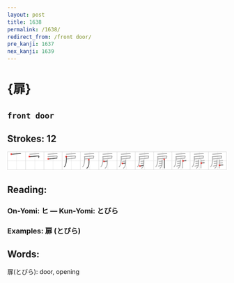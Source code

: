 ```yaml
---
layout: post
title: 1638
permalink: /1638/
redirect_from: /front door/
pre_kanji: 1637
nex_kanji: 1639
---
```


# {扉}

## `front door`

## Strokes: 12

<div class="stroke"><img src="../images/E68989.png" /></div>

## Reading:

### On-Yomi: ヒ &mdash; Kun-Yomi: とびら

### Examples: 扉 (とびら)

## Words:

扉(とびら): door, opening
